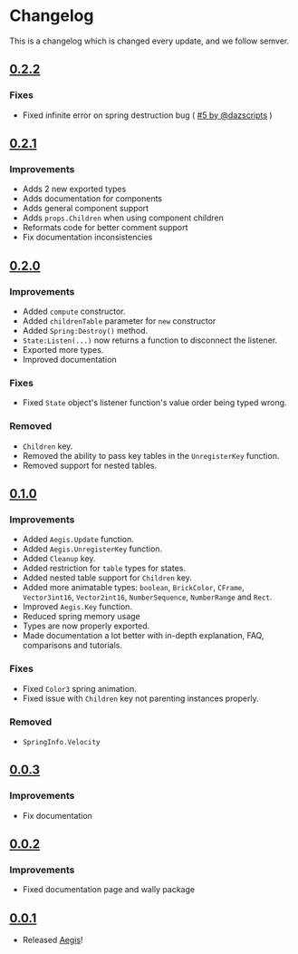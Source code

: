 # Changelog

This is a changelog which is changed every update, and we follow semver.

## [0.2.2](https://github.com/lumin-dev/Aegis/releases/tag/v0.2.2)

### Fixes

- Fixed infinite error on spring destruction bug ( [#5 by @dazscripts](https://github.com/lumin-dev/Aegis/pull/5) )

## [0.2.1](https://github.com/lumin-dev/Aegis/releases/tag/v0.2.1)

### Improvements

- Adds 2 new exported types
- Adds documentation for components
- Adds general component support
- Adds `props.Children` when using component children
- Reformats code for better comment support
- Fix documentation inconsistencies

## [0.2.0](https://github.com/lumin-dev/Aegis/releases/tag/v0.2.0)

### Improvements

- Added `compute` constructor.
- Added `childrenTable` parameter for `new` constructor
- Added `Spring:Destroy()` method.
- `State:Listen(...)` now returns a function to disconnect the listener.
- Exported more types.
- Improved documentation

### Fixes

- Fixed `State` object's listener function's value order being typed wrong.

### Removed

- `Children` key.
- Removed the ability to pass key tables in the `UnregisterKey` function.
- Removed support for nested tables.

## [0.1.0](https://github.com/lumin-dev/Aegis/releases/tag/v0.1.0)

### Improvements

- Added `Aegis.Update` function.
- Added `Aegis.UnregisterKey` function.
- Added `Cleanup` key.
- Added restriction for `table` types for states.
- Added nested table support for `Children` key.
- Added more animatable types: `boolean`, `BrickColor`, `CFrame`, `Vector3int16`, `Vector2int16`, `NumberSequence`, `NumberRange` and `Rect`.
- Improved `Aegis.Key` function.
- Reduced spring memory usage
- Types are now properly exported.
- Made documentation a lot better with in-depth explanation, FAQ, comparisons and tutorials.

### Fixes

- Fixed `Color3` spring animation.
- Fixed issue with `Children` key not parenting instances properly.

### Removed

- `SpringInfo.Velocity`

## [0.0.3](https://github.com/lumin-dev/Aegis/releases/tag/v0.0.3)

### Improvements

- Fix documentation

## [0.0.2](https://github.com/lumin-dev/Aegis/releases/tag/v0.0.2)

### Improvements

- Fixed documentation page and wally package

## [0.0.1](https://github.com/lumin-dev/Aegis/releases/tag/v0.0.1)

- Released [Aegis](/)!
